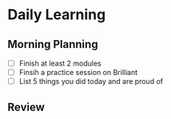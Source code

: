 # Daily Learning

## Morning Planning
- [ ] Finish at least 2 modules
- [ ] Finsih a practice session on Brilliant
- [ ] List 5 things you did today and are proud of
## Review


